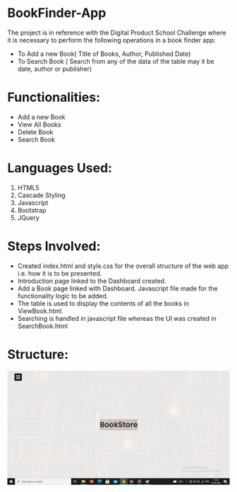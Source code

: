 # BookFinder-App
The project is in reference with the Digital Product School Challenge where it is necessary to perform the following operations in a book finder app:
 - To Add a new Book( Title of Books, Author, Published Date)
 - To Search Book ( Search from any of the data of the table may it be date, author or publisher)

# Functionalities:
* Add a new Book
* View All Books
* Delete Book
* Search Book

# Languages Used:
 1. HTML5
 2. Cascade Styling
 3. Javascript
 4. Bootstrap
 5. JQuery

# Steps Involved:
- Created index.html and style.css for the overall structure of the web app i.e. how it is to be presented.
- Introduction page linked to the Dashboard created.
- Add a Book page linked with Dashboard. Javascript file made for the functionality logic to be added.
- The table is used to display the contents of all the books in ViewBook.html.
- Searching is handled in javascript file whereas the UI was created in SearchBook.html

# Structure:
![Structure](StructureGif.gif)